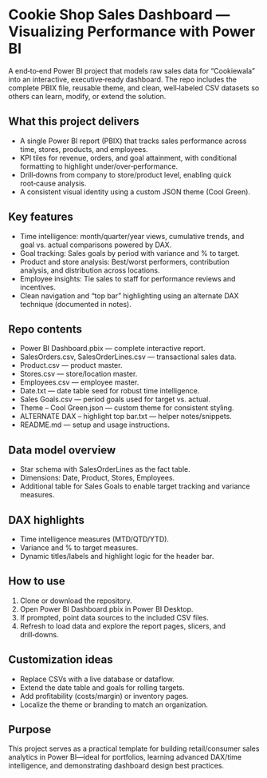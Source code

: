 # Cookie Shop Sales Dashboard — Visualizing Performance with Power BI

A end‑to‑end Power BI project that models raw sales data for “Cookiewala” into an interactive, executive‑ready dashboard. The repo includes the complete PBIX file, reusable theme, and clean, well‑labeled CSV datasets so others can learn, modify, or extend the solution.

## What this project delivers
- A single Power BI report (PBIX) that tracks sales performance across time, stores, products, and employees.
- KPI tiles for revenue, orders, and goal attainment, with conditional formatting to highlight under/over‑performance.
- Drill‑downs from company to store/product level, enabling quick root‑cause analysis.
- A consistent visual identity using a custom JSON theme (Cool Green).

## Key features
- Time intelligence: month/quarter/year views, cumulative trends, and goal vs. actual comparisons powered by DAX.
- Goal tracking: Sales goals by period with variance and % to target.
- Product and store analysis: Best/worst performers, contribution analysis, and distribution across locations.
- Employee insights: Tie sales to staff for performance reviews and incentives.
- Clean navigation and “top bar” highlighting using an alternate DAX technique (documented in notes).

## Repo contents
- Power BI Dashboard.pbix — complete interactive report.
- SalesOrders.csv, SalesOrderLines.csv — transactional sales data.
- Product.csv — product master.
- Stores.csv — store/location master.
- Employees.csv — employee master.
- Date.txt — date table seed for robust time intelligence.
- Sales Goals.csv — period goals used for target vs. actual.
- Theme – Cool Green.json — custom theme for consistent styling.
- ALTERNATE DAX – highlight top bar.txt — helper notes/snippets.
- README.md — setup and usage instructions.

## Data model overview
- Star schema with SalesOrderLines as the fact table.
- Dimensions: Date, Product, Stores, Employees.
- Additional table for Sales Goals to enable target tracking and variance measures.

## DAX highlights
- Time intelligence measures (MTD/QTD/YTD).
- Variance and % to target measures.
- Dynamic titles/labels and highlight logic for the header bar.

## How to use
1. Clone or download the repository.
2. Open Power BI Dashboard.pbix in Power BI Desktop.
3. If prompted, point data sources to the included CSV files.
4. Refresh to load data and explore the report pages, slicers, and drill‑downs.

## Customization ideas
- Replace CSVs with a live database or dataflow.
- Extend the date table and goals for rolling targets.
- Add profitability (costs/margin) or inventory pages.
- Localize the theme or branding to match an organization.

## Purpose
This project serves as a practical template for building retail/consumer sales analytics in Power BI—ideal for portfolios, learning advanced DAX/time intelligence, and demonstrating dashboard design best practices.
